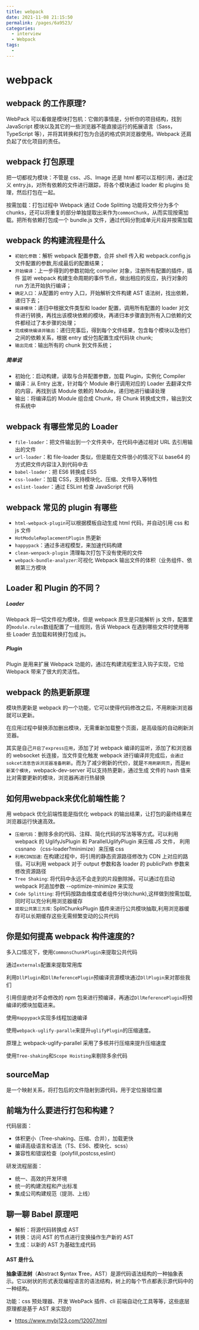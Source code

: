 ```yaml
---
title: webpack
date: 2021-11-08 21:15:50
permalink: /pages/6a9523/
categories:
  - interview
  - Webpack
tags:
  -
---
```


# webpack

## webpack 的工作原理?

WebPack 可以看做是模块打包机：它做的事情是，分析你的项目结构，找到 JavaScript 模块以及其它的一些浏览器不能直接运行的拓展语言（Sass，TypeScript 等），并将其转换和打包为合适的格式供浏览器使用。Webpack 还肩负起了优化项目的责任。

## webpack 打包原理

把一切都视为模块：不管是 css、JS、Image 还是 html 都可以互相引用，通过定义 entry.js，对所有依赖的文件进行跟踪，将各个模块通过 loader 和 plugins 处理，然后打包在一起。

按需加载：打包过程中 Webpack 通过 Code Splitting 功能将文件分为多个 chunks，还可以将重复的部分单独提取出来作为`commonChunk`，从而实现按需加载。把所有依赖打包成一个 bundle.js 文件，通过代码分割成单元片段并按需加载

## webpack 的构建流程是什么

- `初始化参数`：解析 webpack 配置参数，合并 shell 传入和 webpack.config.js 文件配置的参数,形成最后的配置结果；
- `开始编译`：上一步得到的参数初始化 compiler 对象，注册所有配置的插件，插件 监听 webpack 构建生命周期的事件节点，做出相应的反应，执行对象的 run 方法开始执行编译；
- `确定入口`：从配置的 entry 入口，开始解析文件构建 AST 语法树，找出依赖，递归下去；
- `编译模块`：递归中根据文件类型和 loader 配置，调用所有配置的 loader 对文件进行转换，再找出该模块依赖的模块，再递归本步骤直到所有入口依赖的文件都经过了本步骤的处理；
- `完成模块编译并输出`：递归完事后，得到每个文件结果，包含每个模块以及他们之间的依赖关系，根据 entry 或分包配置生成代码块 chunk;
- `输出完成`：输出所有的 chunk 到文件系统；

##### 简单说

- 初始化：启动构建，读取与合并配置参数，加载 Plugin，实例化 Compiler
- 编译：从 Entry 出发，针对每个 Module 串行调用对应的 Loader 去翻译文件的内容，再找到该 Module 依赖的 Module，递归地进行编译处理
- 输出：将编译后的 Module 组合成 Chunk，将 Chunk 转换成文件，输出到文件系统中

## webpack 有哪些常⻅的 Loader

- `file-loader`：把⽂件输出到⼀个⽂件夹中，在代码中通过相对 URL 去引⽤输出的⽂件
- `url-loader`：和 file-loader 类似，但是能在⽂件很⼩的情况下以 base64 的⽅式把⽂件内容注⼊到代码中去
- `babel-loader`：把 ES6 转换成 ES5
- `css-loader`：加载 CSS，⽀持模块化、压缩、⽂件导⼊等特性
- `eslint-loader`：通过 ESLint 检查 JavaScript 代码

## webpack 常见的 plugin 有哪些

- `html-webpack-plugin`可以根据模板自动生成 html 代码，并自动引用 css 和 js 文件
- `HotModuleReplacementPlugin` 热更新
- `happypack`：通过多进程模型，来加速代码构建
- `clean-wenpack-plugin` 清理每次打包下没有使用的文件
- `webpack-bundle-analyzer`:可视化 Webpack 输出文件的体积（业务组件、依赖第三方模块

## Loader 和 Plugin 的不同？

##### Loader

Webpack 将一切文件视为模块，但是 webpack 原生是只能解析 js 文件，配置里的`module.rules`数组配置了一组规则，告诉 Webpack 在遇到哪些文件时使用哪些 Loader 去加载和转换打包成 js。

##### Plugin

Plugin 是用来扩展 Webpack 功能的，通过在构建流程里注入钩子实现，它给 Webpack 带来了很大的灵活性。

## webpack 的热更新原理

模块热更新是 webpack 的一个功能，它可以使得代码修改之后，不用刷新浏览器就可以更新。

在应用过程中替换添加删出模块，无需重新加载整个页面，是高级版的自动刷新浏览器。

其实是自己`开启了express应用`，添加了对 webpack 编译的监听，添加了和浏览器的 websocket 长连接，当文件变化触发 webpack 进行编译并完成后，`会通过sokcet消息告诉浏览器准备刷新`。而为了减少刷新的代价，就是`不用刷新网页`，而是`刷新某个模块`，webpack-dev-server 可以支持热更新，通过生成 文件的 hash 值来比对需要更新的模块，浏览器再进行热替换

## 如何⽤**webpack**来优化前端性能？

⽤ webpack 优化前端性能是指优化 webpack 的输出结果，让打包的最终结果在浏览器运⾏快速⾼效。

- `压缩代码`：删除多余的代码、注释、简化代码的写法等等⽅式。可以利⽤ webpack 的 UglifyJsPlugin 和 ParallelUglifyPlugin 来压缩 JS ⽂件， 利⽤ cssnano （css-loader?minimize）来压缩 css
- `利⽤CDN加速`: 在构建过程中，将引⽤的静态资源路径修改为 CDN 上对应的路径。可以利⽤ webpack 对于 output 参数和各 loader 的 publicPath 参数来修改资源路径
- `Tree Shaking`: 将代码中永远不会⾛到的⽚段删除掉。可以通过在启动 webpack 时追加参数 --optimize-minimize 来实现
- `Code Splitting`: 将代码按路由维度或者组件分块(chunk),这样做到按需加载,同时可以充分利⽤浏览器缓存
- `提取公共第三⽅库`: SplitChunksPlugin 插件来进⾏公共模块抽取,利⽤浏览器缓存可以⻓期缓存这些⽆需频繁变动的公共代码

## 你是如何提高 webpack 构件速度的?

多入口情况下，使用`CommonsChunkPlugin`来提取公共代码

通过`externals`配置来提取常用库

利用`DllPlugin`和`DllReferencePlugin`预编译资源模块通过`DllPlugin`来对那些我们

引用但是绝对不会修改的 npm 包来进行预编译，再通过`DllReferencePlugin`将预编译的模块加载进来。

使用`Happypack`实现多线程加速编译

使用`webpack-uglify-paralle`来提升`uglifyPlugin`的压缩速度。

原理上 webpack-uglify-parallel 采用了多核并行压缩来提升压缩速度

使用`Tree-shaking`和`Scope Hoisting`来剔除多余代码

## sourceMap

是一个映射关系，将打包后的文件隐射到源代码，用于定位报错位置

## 前端为什么要进行打包和构建？

代码层面：

- 体积更小（Tree-shaking、压缩、合并），加载更快
- 编译高级语言和语法（TS、ES6、模块化、scss）
- 兼容性和错误检查（polyfill,postcss,eslint）

研发流程层面：

- 统一、高效的开发环境
- 统一的构建流程和产出标准
- 集成公司构建规范（提测、上线）

## 聊一聊 Babel 原理吧

- 解析：将源代码转换成 AST
- 转换：访问 AST 的节点进行变换操作生产新的 AST
- 生成：以新的 AST 为基础生成代码

#### AST 是什么

**抽象语法树**（**A**bstract **S**yntax **T**ree，AST）是源代码语法结构的一种抽象表示。它以树状的形式表现编程语言的语法结构，树上的每个节点都表示源代码中的一种结构。

功能：css 预处理器、开发 WebPack 插件、cli 前端自动化工具等等，这些底层原理都是基于 AST 来实现的

- https://www.mybj123.com/12007.html
